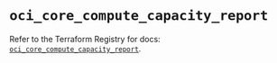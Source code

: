 # `oci_core_compute_capacity_report`

Refer to the Terraform Registry for docs: [`oci_core_compute_capacity_report`](https://registry.terraform.io/providers/oracle/oci/6.18.0/docs/resources/core_compute_capacity_report).
